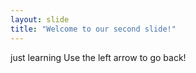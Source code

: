 ```yaml
---
layout: slide
title: "Welcome to our second slide!"
---
```

just learning
Use the left arrow to go back!
